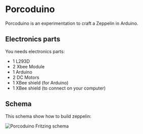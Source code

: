 # Porcoduino
Porcoduino is an experimentation to craft a Zeppelin in Arduino.

## Electronics parts
You needs electronics parts:

* 1 L293D
* 2 Xbee Module
* 1 Arduino
* 2 DC Motors
* 1 XBee shield (for Arduino)
* 1 XBee shield (to connect on your computer)

## Schema 
This schema show how to build zeppelin:

![Porcoduino Fritzing schema](https://raw.github.com/fbentz/Porcoduino/master/Porcoduino_bb.png)

